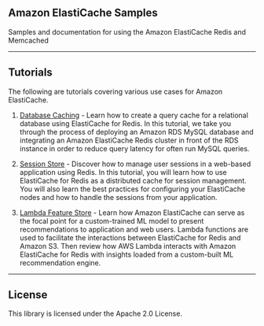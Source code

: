 ## Amazon ElastiCache Samples

Samples and documentation for using the Amazon ElastiCache Redis and Memcached

---

## Tutorials

The following are tutorials covering various use cases for Amazon ElastiCache.

1. [Database Caching](./database-caching/) - Learn how to create a query cache for a relational database using ElastiCache for Redis.  In this tutorial, we take you through the process of deploying an Amazon RDS MySQL database and integrating an Amazon ElastiCache Redis cluster in front of the RDS instance in order to reduce query latency for often run MySQL queries.

2. [Session Store](./session-store/) - Discover how to manage user sessions in a web-based application using Redis.  In this tutorial, you will learn how to use ElastiCache for Redis as a distributed cache for session management. You will also learn the best practices for configuring your ElastiCache nodes and how to handle the sessions from your application. 

3. [Lambda Feature Store](./lambda-feature-store/) - Learn how Amazon ElastiCache can serve as the focal point for a custom-trained ML model to present recommendations to application and web users. Lambda functions are used to facilitate the interactions between ElastiCache for Redis and Amazon S3. Then review how AWS Lambda interacts with Amazon ElastiCache for Redis with insights loaded from a custom-built ML recommendation engine.
---

## License

This library is licensed under the Apache 2.0 License. 

